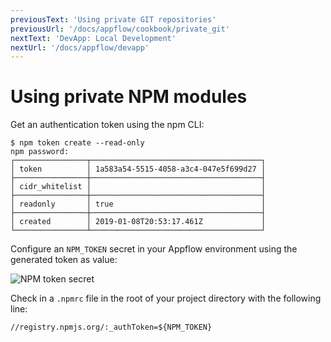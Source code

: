 ```yaml
---
previousText: 'Using private GIT repositories'
previousUrl: '/docs/appflow/cookbook/private_git'
nextText: 'DevApp: Local Development'
nextUrl: '/docs/appflow/devapp'
---
```


# Using private NPM modules

Get an authentication token using the npm CLI:

    $ npm token create --read-only
    npm password:
    ┌────────────────┬──────────────────────────────────────┐
    │ token          │ 1a583a54-5515-4058-a3c4-047e5f699d27 │
    ├────────────────┼──────────────────────────────────────┤
    │ cidr_whitelist │                                      │
    ├────────────────┼──────────────────────────────────────┤
    │ readonly       │ true                                 │
    ├────────────────┼──────────────────────────────────────┤
    │ created        │ 2019-01-08T20:53:17.461Z             │
    └────────────────┴──────────────────────────────────────┘
    

Configure an `NPM_TOKEN` secret in your Appflow environment using the generated token as value:

![NPM token secret](/docs/assets/img/appflow/cookbook/npm-token-secret.png)

Check in a `.npmrc` file in the root of your project directory with the following line:

    //registry.npmjs.org/:_authToken=${NPM_TOKEN}